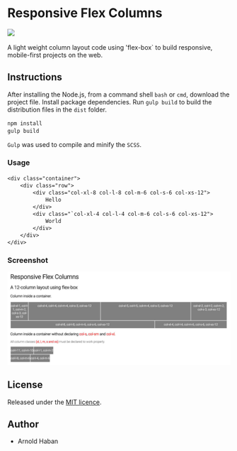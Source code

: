 # Responsive Flex Columns
![](https://img.shields.io/badge/version-1.1.0-green.svg)

A light weight column layout code using 'flex-box` to build responsive, mobile-first projects on the web.

## Instructions
  
After installing the Node.js, from a command shell `bash` or `cmd`, download the project file. Install package dependencies. Run `gulp build` to build the distribution files in the `dist` folder.

```bash
npm install
gulp build
```

`Gulp` was used to compile and minify the `SCSS`.

### Usage
```
<div class="container">
    <div class="row">
        <div class="col-xl-8 col-l-8 col-m-6 col-s-6 col-xs-12">
            Hello
        </div>
        <div class="`col-xl-4 col-l-4 col-m-6 col-s-6 col-xs-12">
            World
        </div>
    </div>
</div>
```
### Screenshot

![](https://github.com/hsbyte/flex-columns/blob/master/.md/screenshot.jpg)

## License

Released under the [MIT licence](http://opensource.org/licenses/MIT).


## Author

- Arnold Haban
